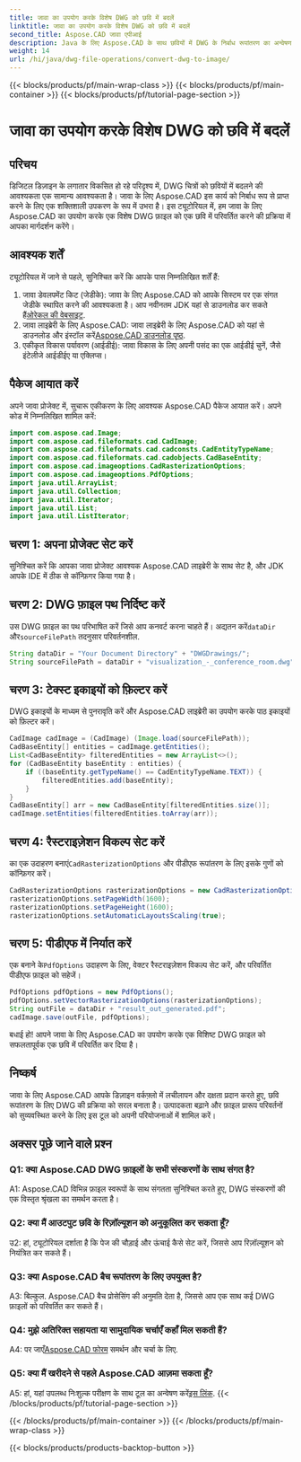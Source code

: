 ```yaml
---
title: जावा का उपयोग करके विशेष DWG को छवि में बदलें
linktitle: जावा का उपयोग करके विशेष DWG को छवि में बदलें
second_title: Aspose.CAD जावा एपीआई
description: Java के लिए Aspose.CAD के साथ छवियों में DWG के निर्बाध रूपांतरण का अन्वेषण करें। कुशल फ़ाइल स्वरूप परिवर्तनों के लिए हमारी चरण-दर-चरण मार्गदर्शिका का पालन करें।
weight: 14
url: /hi/java/dwg-file-operations/convert-dwg-to-image/
---
```


{{< blocks/products/pf/main-wrap-class >}}
{{< blocks/products/pf/main-container >}}
{{< blocks/products/pf/tutorial-page-section >}}

# जावा का उपयोग करके विशेष DWG को छवि में बदलें

## परिचय

डिजिटल डिज़ाइन के लगातार विकसित हो रहे परिदृश्य में, DWG चित्रों को छवियों में बदलने की आवश्यकता एक सामान्य आवश्यकता है। जावा के लिए Aspose.CAD इस कार्य को निर्बाध रूप से प्राप्त करने के लिए एक शक्तिशाली उपकरण के रूप में उभरा है। इस ट्यूटोरियल में, हम जावा के लिए Aspose.CAD का उपयोग करके एक विशेष DWG फ़ाइल को एक छवि में परिवर्तित करने की प्रक्रिया में आपका मार्गदर्शन करेंगे।

## आवश्यक शर्तें

ट्यूटोरियल में जाने से पहले, सुनिश्चित करें कि आपके पास निम्नलिखित शर्तें हैं:
1.  जावा डेवलपमेंट किट (जेडीके): जावा के लिए Aspose.CAD को आपके सिस्टम पर एक संगत जेडीके स्थापित करने की आवश्यकता है। आप नवीनतम JDK यहां से डाउनलोड कर सकते हैं[ओरेकल की वेबसाइट](https://www.oracle.com/java/technologies/javase-downloads.html).
2.  जावा लाइब्रेरी के लिए Aspose.CAD: जावा लाइब्रेरी के लिए Aspose.CAD को यहां से डाउनलोड और इंस्टॉल करें[Aspose.CAD डाउनलोड पृष्ठ](https://releases.aspose.com/cad/java/).
3. एकीकृत विकास पर्यावरण (आईडीई): जावा विकास के लिए अपनी पसंद का एक आईडीई चुनें, जैसे इंटेलीजे आईडीईए या एक्लिप्स।

## पैकेज आयात करें

अपने जावा प्रोजेक्ट में, सुचारू एकीकरण के लिए आवश्यक Aspose.CAD पैकेज आयात करें। अपने कोड में निम्नलिखित शामिल करें:

```java
import com.aspose.cad.Image;
import com.aspose.cad.fileformats.cad.CadImage;
import com.aspose.cad.fileformats.cad.cadconsts.CadEntityTypeName;
import com.aspose.cad.fileformats.cad.cadobjects.CadBaseEntity;
import com.aspose.cad.imageoptions.CadRasterizationOptions;
import com.aspose.cad.imageoptions.PdfOptions;
import java.util.ArrayList;
import java.util.Collection;
import java.util.Iterator;
import java.util.List;
import java.util.ListIterator;
```

## चरण 1: अपना प्रोजेक्ट सेट करें

सुनिश्चित करें कि आपका जावा प्रोजेक्ट आवश्यक Aspose.CAD लाइब्रेरी के साथ सेट है, और JDK आपके IDE में ठीक से कॉन्फ़िगर किया गया है।

## चरण 2: DWG फ़ाइल पथ निर्दिष्ट करें

उस DWG फ़ाइल का पथ परिभाषित करें जिसे आप कनवर्ट करना चाहते हैं। अद्यतन करें`dataDir` और`sourceFilePath` तदनुसार परिवर्तनशील.

```java
String dataDir = "Your Document Directory" + "DWGDrawings/";
String sourceFilePath = dataDir + "visualization_-_conference_room.dwg";
```

## चरण 3: टेक्स्ट इकाइयों को फ़िल्टर करें

DWG इकाइयों के माध्यम से पुनरावृति करें और Aspose.CAD लाइब्रेरी का उपयोग करके पाठ इकाइयों को फ़िल्टर करें।

```java
CadImage cadImage = (CadImage) (Image.load(sourceFilePath));
CadBaseEntity[] entities = cadImage.getEntities();
List<CadBaseEntity> filteredEntities = new ArrayList<>();
for (CadBaseEntity baseEntity : entities) {
    if ((baseEntity.getTypeName() == CadEntityTypeName.TEXT)) {
        filteredEntities.add(baseEntity);
    }
}
CadBaseEntity[] arr = new CadBaseEntity[filteredEntities.size()];
cadImage.setEntities(filteredEntities.toArray(arr));
```

## चरण 4: रैस्टराइज़ेशन विकल्प सेट करें

 का एक उदाहरण बनाएं`CadRasterizationOptions` और पीडीएफ रूपांतरण के लिए इसके गुणों को कॉन्फ़िगर करें।

```java
CadRasterizationOptions rasterizationOptions = new CadRasterizationOptions();
rasterizationOptions.setPageWidth(1600);
rasterizationOptions.setPageHeight(1600);
rasterizationOptions.setAutomaticLayoutsScaling(true);
```

## चरण 5: पीडीएफ में निर्यात करें

 एक बनाने के`PdfOptions` उदाहरण के लिए, वेक्टर रैस्टराइज़ेशन विकल्प सेट करें, और परिवर्तित पीडीएफ फ़ाइल को सहेजें।

```java
PdfOptions pdfOptions = new PdfOptions();
pdfOptions.setVectorRasterizationOptions(rasterizationOptions);
String outFile = dataDir + "result_out_generated.pdf";
cadImage.save(outFile, pdfOptions);
```

बधाई हो! आपने जावा के लिए Aspose.CAD का उपयोग करके एक विशिष्ट DWG फ़ाइल को सफलतापूर्वक एक छवि में परिवर्तित कर दिया है।

## निष्कर्ष

जावा के लिए Aspose.CAD आपके डिज़ाइन वर्कफ़्लो में लचीलापन और दक्षता प्रदान करते हुए, छवि रूपांतरण के लिए DWG की प्रक्रिया को सरल बनाता है। उत्पादकता बढ़ाने और फ़ाइल प्रारूप परिवर्तनों को सुव्यवस्थित करने के लिए इस टूल को अपनी परियोजनाओं में शामिल करें।

## अक्सर पूछे जाने वाले प्रश्न

### Q1: क्या Aspose.CAD DWG फ़ाइलों के सभी संस्करणों के साथ संगत है?

A1: Aspose.CAD विभिन्न फ़ाइल स्वरूपों के साथ संगतता सुनिश्चित करते हुए, DWG संस्करणों की एक विस्तृत श्रृंखला का समर्थन करता है।

### Q2: क्या मैं आउटपुट छवि के रिज़ॉल्यूशन को अनुकूलित कर सकता हूँ?

उ2: हां, ट्यूटोरियल दर्शाता है कि पेज की चौड़ाई और ऊंचाई कैसे सेट करें, जिससे आप रिज़ॉल्यूशन को नियंत्रित कर सकते हैं।

### Q3: क्या Aspose.CAD बैच रूपांतरण के लिए उपयुक्त है?

A3: बिल्कुल. Aspose.CAD बैच प्रोसेसिंग की अनुमति देता है, जिससे आप एक साथ कई DWG फ़ाइलों को परिवर्तित कर सकते हैं।

### Q4: मुझे अतिरिक्त सहायता या सामुदायिक चर्चाएँ कहाँ मिल सकती हैं?

 A4: पर जाएँ[Aspose.CAD फोरम](https://forum.aspose.com/c/cad/19) समर्थन और चर्चा के लिए.

### Q5: क्या मैं खरीदने से पहले Aspose.CAD आज़मा सकता हूँ?

 A5: हां, यहां उपलब्ध निःशुल्क परीक्षण के साथ टूल का अन्वेषण करें[इस लिंक](https://releases.aspose.com/).
{{< /blocks/products/pf/tutorial-page-section >}}

{{< /blocks/products/pf/main-container >}}
{{< /blocks/products/pf/main-wrap-class >}}

{{< blocks/products/products-backtop-button >}}
